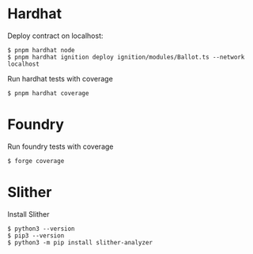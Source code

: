 # Hardhat

Deploy contract on localhost:
```
$ pnpm hardhat node
$ pnpm hardhat ignition deploy ignition/modules/Ballot.ts --network localhost
```

Run hardhat tests with coverage
```
$ pnpm hardhat coverage
```

# Foundry

Run foundry tests with coverage
```
$ forge coverage
```

# Slither

Install Slither
```
$ python3 --version
$ pip3 --version
$ python3 -m pip install slither-analyzer
```
